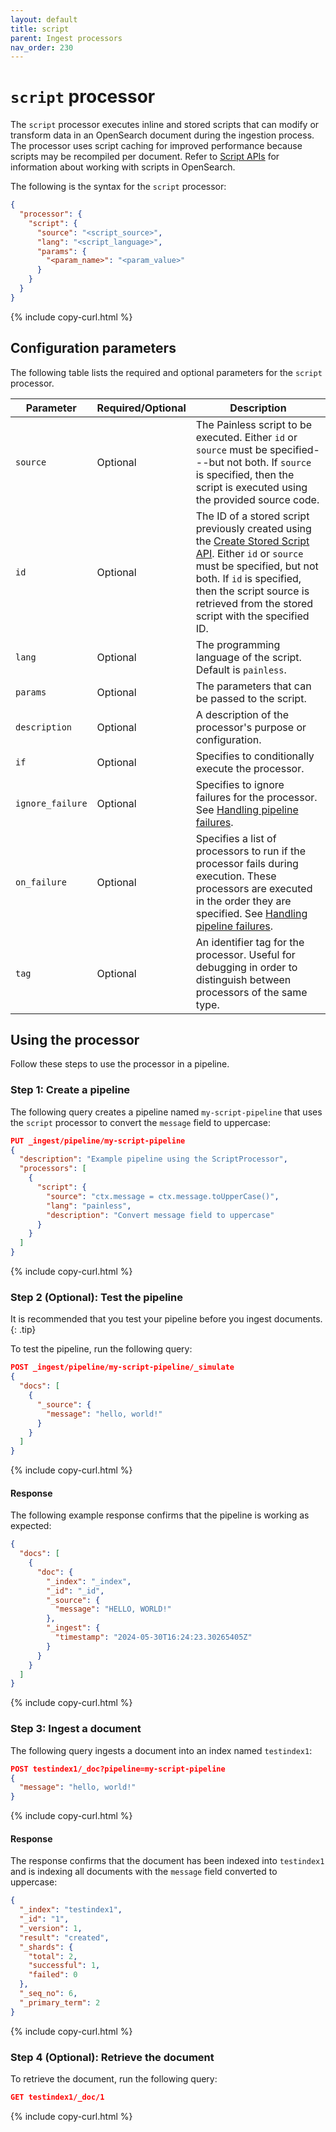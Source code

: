 ```yaml
---
layout: default
title: script
parent: Ingest processors
nav_order: 230
---
```


# `script` processor

The `script` processor executes inline and stored scripts that can modify or transform data in an OpenSearch document during the ingestion process. The processor uses script caching for improved performance because scripts may be recompiled per document. Refer to [Script APIs](https://opensearch.org/docs/latest/api-reference/script-apis/index/) for information about working with scripts in OpenSearch. 

The following is the syntax for the `script` processor:

```json
{
  "processor": {
    "script": {
      "source": "<script_source>",
      "lang": "<script_language>",
      "params": {
        "<param_name>": "<param_value>"
      }
    }
  }
}
```
{% include copy-curl.html %}

## Configuration parameters

The following table lists the required and optional parameters for the `script` processor.

| Parameter  | Required/Optional  | Description  |
|---|---|---|
`source`  | Optional  | The Painless script to be executed. Either `id` or `source` must be specified---but not both. If `source` is specified, then the script is executed using the provided source code.
`id` | Optional | The ID of a stored script previously created using the [Create Stored Script API]({{site.url}}{{site.baseurl}}/api-reference/script-apis/create-stored-script/). Either `id` or `source` must be specified, but not both. If `id` is specified, then the script source is retrieved from the stored script with the specified ID. 
`lang`  | Optional  | The programming language of the script. Default is `painless`.
`params` | Optional |  The parameters that can be passed to the script.
`description`  | Optional  | A description of the processor's purpose or configuration.
`if` | Optional | Specifies to conditionally execute the processor.
`ignore_failure` | Optional | Specifies to ignore failures for the processor. See [Handling pipeline failures]({{site.url}}{{site.baseurl}}/ingest-pipelines/pipeline-failures/).
`on_failure` | Optional | Specifies a list of processors to run if the processor fails during execution. These processors are executed in the order they are specified. See [Handling pipeline failures]({{site.url}}{{site.baseurl}}/ingest-pipelines/pipeline-failures/).
`tag` | Optional | An identifier tag for the processor. Useful for debugging in order to distinguish between processors of the same type.

## Using the processor

Follow these steps to use the processor in a pipeline.

### Step 1: Create a pipeline

The following query creates a pipeline named `my-script-pipeline` that uses the `script` processor to convert the `message` field to uppercase: 

```json
PUT _ingest/pipeline/my-script-pipeline
{
  "description": "Example pipeline using the ScriptProcessor",
  "processors": [
    {
      "script": {
        "source": "ctx.message = ctx.message.toUpperCase()",
        "lang": "painless",
        "description": "Convert message field to uppercase"
      }
    }
  ]
}
```
{% include copy-curl.html %}

### Step 2 (Optional): Test the pipeline

It is recommended that you test your pipeline before you ingest documents.
{: .tip}

To test the pipeline, run the following query:

```json
POST _ingest/pipeline/my-script-pipeline/_simulate
{
  "docs": [
    {
      "_source": {
        "message": "hello, world!"
      }
    }
  ]
}
```
{% include copy-curl.html %}

#### Response

The following example response confirms that the pipeline is working as expected:

```json
{
  "docs": [
    {
      "doc": {
        "_index": "_index",
        "_id": "_id",
        "_source": {
          "message": "HELLO, WORLD!"
        },
        "_ingest": {
          "timestamp": "2024-05-30T16:24:23.30265405Z"
        }
      }
    }
  ]
}
```
{% include copy-curl.html %}

### Step 3: Ingest a document 

The following query ingests a document into an index named `testindex1`:

```json
POST testindex1/_doc?pipeline=my-script-pipeline
{
  "message": "hello, world!"
}
```
{% include copy-curl.html %}

#### Response

The response confirms that the document has been indexed into `testindex1` and is indexing all documents with the `message` field converted to uppercase:

```json
{
  "_index": "testindex1",
  "_id": "1",
  "_version": 1,
  "result": "created",
  "_shards": {
    "total": 2,
    "successful": 1,
    "failed": 0
  },
  "_seq_no": 6,
  "_primary_term": 2
}
```
{% include copy-curl.html %}

### Step 4 (Optional): Retrieve the document

To retrieve the document, run the following query:

```json
GET testindex1/_doc/1
```
{% include copy-curl.html %}
